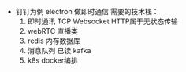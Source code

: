 - 钉钉为例
    electron 做即时通信 需要的技术栈：
    1. 即时通讯 TCP Websocket
        HTTP属于无状态传输
    2. webRTC 直播类
    3. redis 内存数据库
    4. 消息队列  已读  kafka
    5. k8s docker编排